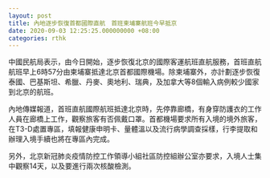 ```yaml
---
layout: post
title: 內地逐步恢復首都國際直航　首班柬埔寨航班今早抵京
date: 2020-09-03 12:25:25.000000000 +08:00
categories: rthk
---
```


中國民航局表示，由今日開始，逐步恢復北京的國際客運航班直航服務，首班直航航班早上6時57分由柬埔寨抵達北京首都國際機場。除柬埔寨外，亦計劃逐步恢復泰國、巴基斯坦、希臘、丹麥、奧地利、瑞典，及加拿大等8個輸入病例較少國家到北京的航班。

內地傳媒報道，首班直航國際航班抵達北京時，先停靠廊橋，有身穿防護衣的工作人員在廊橋上工作，觀察旅客有否佩戴口罩。首都機場要求所有入境的境外旅客，在T3-D處置專區，填報健康申明卡、量體溫以及流行病學調查採樣，行李提取和辦理入境手續也將在專區內完成。

另外，北京新冠肺炎疫情防控工作領導小組社區防控組辦公室亦要求，入境人士集中觀察14天，以及要進行兩次核酸檢測。
